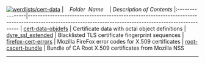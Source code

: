 [![werdlists/cert-data](https://img.shields.io/badge/werdlists-cert-data-purple.svg?logo=github&style=popout&longCache=true)](# "werdlists/cert-data")
|&nbsp;&nbsp;&nbsp;&nbsp;_Folder&nbsp;&nbsp;Name_&nbsp;&nbsp;&nbsp;&nbsp;| _Description of Contents_
|:----------------|--------------------------------------------------------------------------------------------------------------------------------------------------------
| [cert-data-objdefs](cert-data-objdefs.txt.xz) |  Certificate data with octal object definitions 
| [dyre_ssl_extended](dyre_ssl_extended.csv.xz) |  Blacklisted TLS certificate fingerprint sequences 
| [firefox-cert-errors](firefox-cert-errors.txt) |  Mozilla FireFox error codes for X.509 certificates 
| [root-cacert-bundle](root-cacert-bundle.txt) |  Bundle of CA Root X.509 certificates from Mozilla NSS 

* * *

